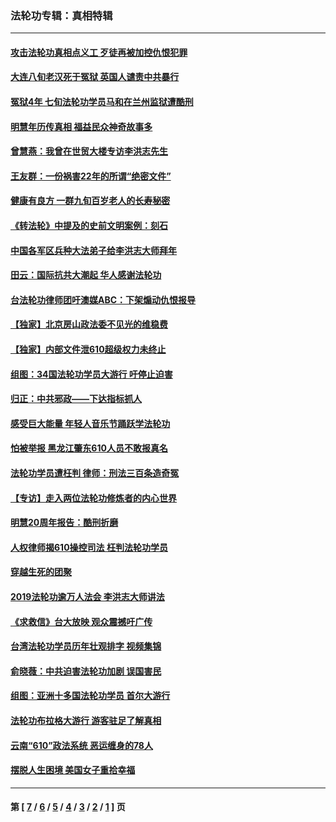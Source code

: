 ### 法轮功专辑：真相特辑
---
#### [攻击法轮功真相点义工 歹徒再被加控仇恨犯罪](../../pages/nf4389/n13601019.md?07190430) 
#### [大连八旬老汉死于冤狱 英国人谴责中共暴行](../../pages/nf4389/n13480118.md?07190430) 
#### [冤狱4年 七旬法轮功学员马和在兰州监狱遭酷刑](../../pages/nf4389/n13304688.md?07190430) 
#### [明慧年历传真相 福益民众神奇故事多](../../pages/nf4389/n13294545.md?07190430) 
#### [曾慧燕：我曾在世贸大楼专访李洪志先生](../../pages/nf4389/n12898729.md?07190430) 
#### [王友群：一份祸害22年的所谓“绝密文件”](../../pages/nf4389/n12871750.md?07190430) 
#### [健康有良方 一群九旬百岁老人的长寿秘密](../../pages/nf4389/n12847475.md?07190430) 
#### [《转法轮》中提及的史前文明案例：刻石](../../pages/nf4389/n12758577.md?07190430) 
#### [中国各军区兵种大法弟子给李洪志大师拜年](../../pages/nf4389/n12750047.md?07190430) 
#### [田云：国际抗共大潮起 华人感谢法轮功](../../pages/nf4389/n12357708.md?07190430) 
#### [台法轮功律师团吁澳媒ABC：下架煽动仇恨报导](../../pages/nf4389/n12279917.md?07190430) 
#### [【独家】北京房山政法委不见光的维稳费](../../pages/nf4389/n12031979.md?07190430) 
#### [【独家】内部文件泄610超级权力未终止](../../pages/nf4389/n12023895.md?07190430) 
#### [组图：34国法轮功学员大游行 吁停止迫害](../../pages/nf4389/n11492658.md?07190430) 
#### [归正：中共邪政——下达指标抓人](../../pages/nf4389/n11474770.md?07190430) 
#### [感受巨大能量 年轻人音乐节踊跃学法轮功](../../pages/nf4389/n11441981.md?07190430) 
#### [怕被举报 黑龙江肇东610人员不敢报真名](../../pages/nf4389/n11436499.md?07190430) 
#### [法轮功学员遭枉判 律师：刑法三百条造奇冤](../../pages/nf4389/n11433943.md?07190430) 
#### [【专访】走入两位法轮功修炼者的内心世界](../../pages/nf4389/n11415623.md?07190430) 
#### [明慧20周年报告：酷刑折磨](../../pages/nf4389/n11387954.md?07190430) 
#### [人权律师揭610操控司法 枉判法轮功学员](../../pages/nf4389/n11313370.md?07190430) 
#### [穿越生死的团聚](../../pages/nf4389/n11258922.md?07190430) 
#### [2019法轮功逾万人法会 李洪志大师讲法](../../pages/nf4389/n11265303.md?07190430) 
#### [《求救信》台大放映 观众震撼吁广传](../../pages/nf4389/n10922251.md?07190430) 
#### [台湾法轮功学员历年壮观排字 视频集锦](../../pages/nf4389/n10878789.md?07190430) 
#### [俞晓薇：中共迫害法轮功加剧 误国害民](../../pages/nf4389/n10859260.md?07190430) 
#### [组图：亚洲十多国法轮功学员 首尔大游行](../../pages/nf4389/n10781149.md?07190430) 
#### [法轮功布拉格大游行 游客驻足了解真相](../../pages/nf4389/n10749360.md?07190430) 
#### [云南“610”政法系统 恶运缠身的78人](../../pages/nf4389/n10747534.md?07190430) 
#### [摆脱人生困境 美国女子重拾幸福](../../pages/nf4389/n10688678.md?07190430) 

---
#### 第 [ [7](./7.md?07190430) / [6](./6.md?07190430) / [5](./5.md?07190430) / [4](./4.md?07190430) / [3](./3.md?07190430) / [2](./2.md?07190430) / [1](./1.md?07190430) ] 页

